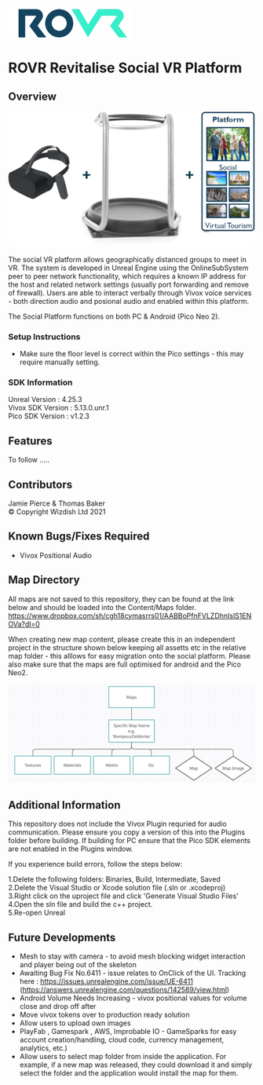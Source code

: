 <img src="ROVR_LOGO.png" width="250" />

# ROVR Revitalise Social VR Platform

## Overview
![Socal VR Platform](ROVR_IMAGE.png)

The social VR platform allows geographically distanced groups to meet in VR. The system is developed in Unreal Engine using the OnlineSubSystem peer to peer network functionality, which requires a known IP address for the host and related network settings (usually port forwarding and remove of firewall). Users are able to interact verbally through Vivox voice services - both direction audio and posional audio and enabled within this platform.

The Social Platform functions on both PC & Android (Pico Neo 2). 

### Setup Instructions
- Make sure the floor level is correct within the Pico settings - this may require manually setting. 

### SDK Information 
Unreal Version : 4.25.3\
Vivox SDK Version : 5.13.0.unr.1\
Pico SDK Version : v1.2.3

## Features
To follow .....

## Contributors 
Jamie Pierce & Thomas Baker \
© Copyright Wizdish Ltd 2021

## Known Bugs/Fixes Required
- Vivox Positional Audio

## Map Directory
All maps are not saved to this repository, they can be found at the link below and should be loaded into the Content/Maps folder.
https://www.dropbox.com/sh/cgh18cymasrrs01/AABBoPfnFVLZDhnIslS1ENOVa?dl=0

When creating new map content, please create this in an independent project in the structure shown below keeping all assetts etc in the relative map folder - this alllows for easy migration onto the social platform. Please also make sure that the maps are full optimised for android and the Pico Neo2. 

![Example Model Structure](MODEL_GRAPH.png)

## Additional Information
This repository does not include the Vivox Plugin requried for audio communication. Please ensure you copy a version of this into the Plugins folder before building. If building for PC ensure that the Pico SDK elements are not enabled in the Plugins window.

If you experience build errors, follow the steps below:

1.Delete the following folders: Binaries, Build, Intermediate, Saved\
2.Delete the Visual Studio or Xcode solution file (.sln or .xcodeproj)\
3.Right click on the uproject file and click 'Generate Visual Studio Files'\
4.Open the sln file and build the c++ project.\
5.Re-open Unreal

## Future Developments
- Mesh to stay with camera - to avoid mesh blocking widget interaction and player being out of the skeleton
- Awaiting Bug Fix No.6411 - issue relates to OnClick of the UI. Tracking here : https://issues.unrealengine.com/issue/UE-6411 (https://answers.unrealengine.com/questions/142589/view.html)
- Android Volume Needs Increasing - vivox positional values for volume close and drop off after
- Move vivox tokens over to production ready solution
- Allow users to upload own images
- PlayFab , Gamespark , AWS, Improbable IO - GameSparks for easy account creation/handling, cloud code, currency management, analytics, etc.)
- Allow users to select map folder from inside the application. For example, if a new map was released, they could download it and simply select the folder and the application would install the map for them.
